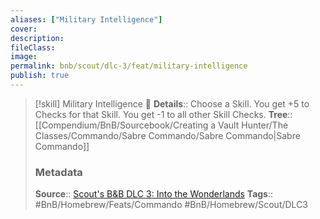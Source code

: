 ```yaml
---
aliases: ["Military Intelligence"]
cover: 
description: 
fileClass: 
image: 
permalink: bnb/scout/dlc-3/feat/military-intelligence
publish: true
---
```


> [!skill] Military Intelligence 🍻
> **Details**:: Choose a Skill. You get +5 to Checks for that Skill. You get -1 to all other Skill Checks.
> **Tree**:: [[Compendium/BnB/Sourcebook/Creating a Vault Hunter/The Classes/Commando/Sabre Commando/Sabre Commando|Sabre Commando]]
> ### Metadata
> **Source**:: [Scout's B&B DLC 3: Into the Wonderlands](https://docs.google.com/document/d/1MLOgrWwcLNTnP9PuXrKiLImy7SUh4hXO8arVUAlmdp0/edit)
> **Tags**:: #BnB/Homebrew/Feats/Commando #BnB/Homebrew/Scout/DLC3  


